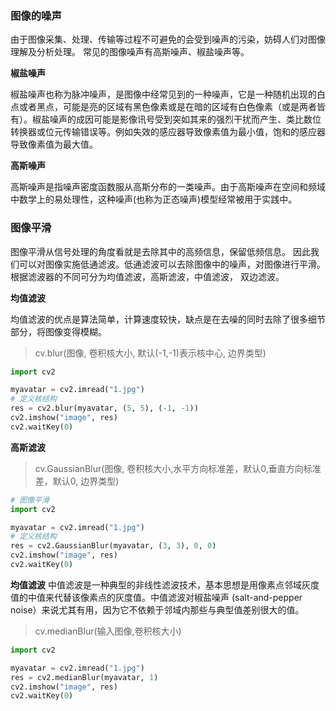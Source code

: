 ### 图像的噪声
由于图像采集、处理、传输等过程不可避免的会受到噪声的污染，妨碍人们对图像理解及分析处理。
常见的图像噪声有高斯噪声、椒盐噪声等。

**椒盐噪声**

椒盐噪声也称为脉冲噪声，是图像中经常见到的一种噪声，它是一种随机出现的白点或者黑点，可能是亮的区域有黑色像素或是在暗的区域有白色像素（或是两者皆有）。椒盐噪声的成因可能是影像讯号受到突如其来的强烈干扰而产生、类比数位转换器或位元传输错误等。例如失效的感应器导致像素值为最小值，饱和的感应器导致像素值为最大值。

**高斯噪声**

高斯噪声是指噪声密度函数服从高斯分布的一类噪声。由于高斯噪声在空间和频域中数学上的易处理性，这种噪声(也称为正态噪声)模型经常被用于实践中。

### 图像平滑
图像平滑从信号处理的角度看就是去除其中的高频信息，保留低频信息。
因此我们可以对图像实施低通滤波。低通滤波可以去除图像中的噪声，对图像进行平滑。
根据滤波器的不同可分为均值滤波，高斯滤波，中值滤波， 双边滤波。

**均值滤波**

均值滤波的优点是算法简单，计算速度较快，缺点是在去噪的同时去除了很多细节部分，将图像变得模糊。

>cv.blur(图像, 卷积核大小, 默认(-1,-1)表示核中心, 边界类型)

```python
import cv2

myavatar = cv2.imread("1.jpg")
# 定义核结构
res = cv2.blur(myavatar, (5, 5), (-1, -1))
cv2.imshow("image", res)
cv2.waitKey(0)
```

**高斯滤波**
>cv.GaussianBlur(图像, 卷积核大小,水平方向标准差，默认0,垂直方向标准差，默认0, 边界类型)

```python
# 图像平滑
import cv2

myavatar = cv2.imread("1.jpg")
# 定义核结构
res = cv2.GaussianBlur(myavatar, (3, 3), 0, 0)
cv2.imshow("image", res)
cv2.waitKey(0)

```
**均值滤波**
中值滤波是一种典型的非线性滤波技术，基本思想是用像素点邻域灰度值的中值来代替该像素点的灰度值。中值滤波对椒盐噪声 (salt-and-pepper noise）来说尤其有用，因为它不依赖于邻域内那些与典型值差别很大的值。

>cv.medianBlur(输入图像,卷积核大小)

```python
import cv2

myavatar = cv2.imread("1.jpg")
res = cv2.medianBlur(myavatar, 1)
cv2.imshow("image", res)
cv2.waitKey(0)
```

